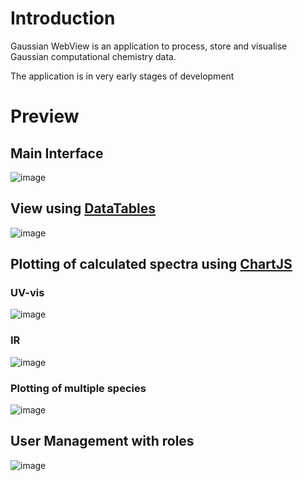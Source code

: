 # Introduction
Gaussian WebView is an application to process, store and visualise Gaussian computational chemistry data.

The application is in very early stages of development

# Preview
## Main Interface
![image](https://github.com/user-attachments/assets/cdab1b36-c083-4e90-bd53-8f8ce8371895)

## View using [DataTables](https://github.com/DataTables/DataTablesSrc)
![image](https://github.com/user-attachments/assets/1f60efe8-4e87-40e0-84ab-a204bdb75227)

## Plotting of calculated spectra using [ChartJS](https://github.com/chartjs/Chart.js)
### UV-vis
![image](https://github.com/user-attachments/assets/e151e6f9-cf55-4a3b-bfe0-b2d6bf473aab)

### IR
![image](https://github.com/user-attachments/assets/7d902e2f-f209-4a1f-8913-aae7aec1cc40)

### Plotting of multiple species
![image](https://github.com/user-attachments/assets/eaca21b3-ba68-4b07-a3e8-3a210481706d)

## User Management with roles
![image](https://github.com/user-attachments/assets/74a4a025-c426-4dc7-83e5-5e02c365b0c6)

